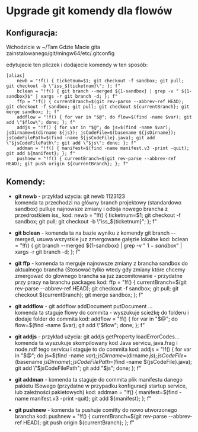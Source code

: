 # Upgrade git komendy dla flowów

## Konfiguracja:
Wchodzicie w ~/Tam Gdzie Macie gita zainstalowanego/git/mingw64/etc/.gitconfig
 
edytujecie ten pliczek i dodajecie komendy w ten sposób:

```
[alias]
    newb = "!f() { ticketnum=$1; git checkout -f sandbox; git pull; git checkout -b \"iss_${ticketnum}\"; }; f"
    bclean = "!f() { git branch --merged ${1-sandbox} | grep -v " ${1-sandbox}$" | xargs -r git branch -d; }; f"
    ffp = "!f() { currentBranch=$(git rev-parse --abbrev-ref HEAD); git checkout -f sandbox; git pull; git checkout ${currentBranch}; git merge sandbox; }; f"
    addflow = "!f() { for var in "$@"; do flow=$(find -name $var); git add \"$flow\"; done; }; f"
    addjs = "!f() { for var in "$@"; do js=$(find -name $var); jsDirname=$(dirname ${js}); jsCodeFile=$(basename ${jsDirname}); jsCodeFilePath=$(find -name ${jsCodeFile}.java); git add \"$jsCodeFilePath\"; git add \"$js\"; done; }; f"
    addman = "!f() { manifest=$(find -name manifest.v3 -print -quit); git add ${manifest}; }; f"
    pushnew = "!f() { currentBranch=$(git rev-parse --abbrev-ref HEAD); git push origin ${currentBranch}; }; f"
```
    
## Komendy:
  
- **git newb** - przykład użycia: git newb 1123123  
komenda ta przechodzi na główny branch projektowy (standardowo sandbox) pulluje najnowsze zmiany i odbija nowego brancha z przedrostkiem iss_
kod:     newb = "!f() { ticketnum=$1; git checkout -f sandbox; git pull; git checkout -b \"iss_${ticketnum}\"; }; f"
 
- **git bclean** - komenda ta na bazie wyniku z komendy git branch --merged, usuwa wszystkie juz zmergowane gałęzie lokalne 
kod:     bclean = "!f() { git branch --merged ${1-sandbox} | grep -v " ${1-sandbox}$" | xargs -r git branch -d; }; f"
 
- **git ffp** - komenda ta merguje najnowsze zmiany z brancha sandbox do aktualnego brancha (Stosować tylko wtedy gdy zmiany które chcemy zmergować do glownego brancha sa juz zacomitowanie - przydatne przy pracy na branchu packages
kod:     ffp = "!f() { currentBranch=$(git rev-parse --abbrev-ref HEAD); git checkout -f sandbox; git pull; git checkout ${currentBranch}; git merge sandbox; }; f"
 
- **git addflow** - git addflow addDocument putDocument ...  
komenda ta staguje flowy do commita - wyszukuje scieżkę do folderu i dodaje folder do commita
kod:    addflow = "!f() { for var in "$@"; do flow=$(find -name $var); git add \"$flow\"; done; }; f"
 
- **git addjs** - przykład użycia: git addjs getProperty loadErrorCodes...  
komenda ta wyszukuje skompilowany kod Java servicu, java.frag i node.ndf tego servicu i staguje to do commita
kod: addjs = "!f() { for var in "$@"; do js=$(find -name $var); jsDirname=$(dirname ${js}); jsCodeFile=$(basename ${jsDirname}); jsCodeFilePath=$(find -name ${jsCodeFile}.java); git add \"$jsCodeFilePath\"; git add \"$js\"; done; }; f"
 
- **git addman** - komenda ta staguje do commita plik manifestu danego pakietu ISowego (przydatne w przypadku konfiguracji startup service, lub zależności pakietowych)
kod: addman = "!f() { manifest=$(find -name manifest.v3 -print -quit); git add ${manifest}; }; f"
 
- **git pushnew** - komenda ta pushuje comitty do nowo utworzonego brancha
kod: pushnew = "!f() { currentBranch=$(git rev-parse --abbrev-ref HEAD); git push origin ${currentBranch}; }; f"
